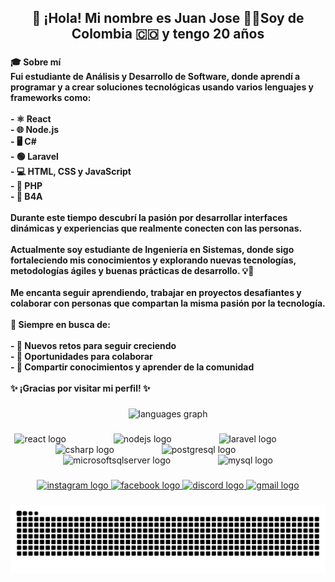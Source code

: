 <h2 align="center">👋 ¡Hola! Mi nombre es Juan Jose 👨‍💻Soy de Colombia 🇨🇴 y tengo 20 años</h2>

###

<h4 align="left">🎓 Sobre mí<br>Fui estudiante de Análisis y Desarrollo de Software, donde aprendí a programar y a crear soluciones tecnológicas usando varios lenguajes y frameworks como:<br><br>- ⚛️ React<br>- 🌐 Node.js<br>- 🖥️ C#<br>- 🟢 Laravel<br>- 💻 HTML, CSS y JavaScript<br>- 🐘 PHP<br>- 📱 B4A<br><br>Durante este tiempo descubrí la pasión por desarrollar interfaces dinámicas y experiencias que realmente conecten con las personas.  <br><br>Actualmente soy estudiante de Ingeniería en Sistemas, donde sigo fortaleciendo mis conocimientos y explorando nuevas tecnologías, metodologías ágiles y buenas prácticas de desarrollo. 💡🚀  <br><br>Me encanta seguir aprendiendo, trabajar en proyectos desafiantes y colaborar con personas que compartan la misma pasión por la tecnología.  <br><br>🚀 Siempre en busca de:<br><br>- 🌱 Nuevos retos para seguir creciendo<br>- 🤝 Oportunidades para colaborar<br>- 💬 Compartir conocimientos y aprender de la comunidad<br><br>✨ ¡Gracias por visitar mi perfil! ✨</h4>

###

<div align="center">
  <img src="https://github-readme-stats.vercel.app/api/top-langs?username=JuanRinconG21&locale=en&hide_title=false&layout=compact&card_width=320&langs_count=5&theme=dracula&hide_border=false&order=2" height="150" alt="languages graph"  />
</div>

###

<div align="center">
  <img src="https://cdn.jsdelivr.net/gh/devicons/devicon/icons/react/react-original.svg" height="55" alt="react logo"  />
  <img width="68" />
  <img src="https://cdn.jsdelivr.net/gh/devicons/devicon/icons/nodejs/nodejs-original.svg" height="55" alt="nodejs logo"  />
  <img width="68" />
  <img src="https://cdn.jsdelivr.net/gh/devicons/devicon/icons/laravel/laravel-original.svg" height="55" alt="laravel logo"  />
  <img width="68" />
  <img src="https://cdn.jsdelivr.net/gh/devicons/devicon/icons/csharp/csharp-original.svg" height="55" alt="csharp logo"  />
  <img width="68" />
  <img src="https://cdn.jsdelivr.net/gh/devicons/devicon/icons/postgresql/postgresql-original.svg" height="55" alt="postgresql logo"  />
  <img width="68" />
  <img src="https://cdn.jsdelivr.net/gh/devicons/devicon/icons/microsoftsqlserver/microsoftsqlserver-plain.svg" height="55" alt="microsoftsqlserver logo"  />
  <img width="68" />
  <img src="https://cdn.jsdelivr.net/gh/devicons/devicon/icons/mysql/mysql-original.svg" height="55" alt="mysql logo"  />
</div>

###

<div align="center">
  <a href="https://www.instagram.com/jjota_rincon/?hl=es" target="_blank">
    <img src="https://raw.githubusercontent.com/maurodesouza/profile-readme-generator/master/src/assets/icons/social/instagram/default.svg" width="111" height="43" alt="instagram logo"  />
  </a>
  <a href="https://www.facebook.com/juan.rincon.292413" target="_blank">
    <img src="https://raw.githubusercontent.com/maurodesouza/profile-readme-generator/master/src/assets/icons/social/facebook/default.svg" width="111" height="43" alt="facebook logo"  />
  </a>
  <a href="https://discord.com/users/jotaroncon25_8" target="_blank">
    <img src="https://raw.githubusercontent.com/maurodesouza/profile-readme-generator/master/src/assets/icons/social/discord/default.svg" width="111" height="43" alt="discord logo"  />
  </a>
  <a href="juan3407rincon@gmail.com" target="_blank">
    <img src="https://raw.githubusercontent.com/maurodesouza/profile-readme-generator/master/src/assets/icons/social/gmail/default.svg" width="111" height="43" alt="gmail logo"  />
  </a>
</div>

###

<img src="https://raw.githubusercontent.com/JuanRinconG21/JuanRinconG21/output/snake.svg" alt="Snake animation" />

###
